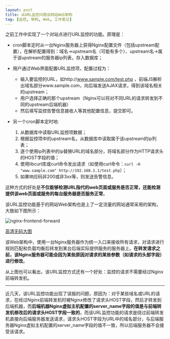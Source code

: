 ```yaml
---
layout: post
title: 从URL监控问题谈网站Web架构
tag: [监控, 架构, Web, 工作笔记]
---
```


之前工作中实现了一个对站点进行URL监控的功能。原理是：

- cron脚本定时从一台Nginx服务器上获得Nginx配置文件（包括upstream配置），在解析配置得到：域名->upstream名（可能有多个）、upstream名->属于该upstream的服务器ip列表，存入数据库；

- 用户通过Web界面配置URL监控项，配置过程为：

  - 输入要监控的URL，如http://www.sample.com/test.php ，前端JS解析出域名部分www.sample.com，向后端发送AJAX请求，得到该域名相关的upstream；
  - 用户选择正确的那个upstream（Nginx可以将对不同URL的请求转发到不同的upstream后端机器）
  - 然后填写监控告警信息接收人等其他配置信息，提交即可。

- 另一个cron脚本定时地:

  1. 从数据库中读取URL监控项数据；
  2. 根据监控项中的upstream名，从数据库中读取属于该upstream的ip列表；
  3. 逐个使用ip列表中的ip替换URL的域名部分，将域名部分作为HTTP请求头的HOST字段的值；
  4. 使用libcurl库或curl命令发出请求（如使用curl命令：`curl -H "www.sample.com" http://192.168.1.1/test.php`）；
  5. 如果响应码非200或非3xx等，则发送告警信息。

这种方式的好处是**不仅能够检测URL指代的web页面或服务是否正常，还能检测提供该web页面或服务的每台服务器是否服务正常**。

该URL监控功能基于的网站Web架构也是上了一定流量的网站通常采用的架构，大致如下图所示：

![nginx-frontend-forward](https://raw.github.com/youngsterxyf/youngsterxyf.github.com/master/assets/pics/nginx_frontend_forward.png)

[高清无码大图](https://raw.github.com/youngsterxyf/youngsterxyf.github.com/master/assets/pics/nginx_frontend_forward.png)

该Web架构中，使用一台Nginx服务器作为统一入口来接收所有请求，对请求进行规则匹配和负载均衡后转发到某台后端实际提供服务的服务器上。**在转发请求之前，该Nginx服务器可能会因为某些原因对请求的某些参数（如请求的头部字段）进行修改**。

从上图也可以看出，该URL监控方式还有一个好处：监控的请求不需要经过Nginx前端转发机。

------

近几天，该URL监控功能出现了误报的问题，原因为：对于某些域名或URL的请求，在经过Nginx前端转发机时被Nginx修改了请求头HOST字段，然后才转发到后端机器，而**后端机器Nginx虚拟主机配置的server_name字段的值是与前端转发机修改后的请求头HOST字段一致的**，而该URL监控功能的请求是绕过前端转发机直接向后端服务器发送请求，请求头HOST字段为URL中的域名部分，与后端服务器Nginx虚拟主机配置的server_name字段的值不一致，所以后端服务器不会接受该请求。


